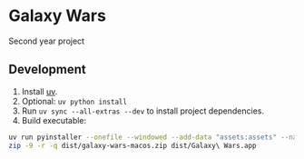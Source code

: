 # Galaxy Wars
Second year project

## Development
1. Install [uv](https://docs.astral.sh/uv/).
2. Optional: `uv python install`
3. Run `uv sync --all-extras --dev` to install project dependencies.
4. Build executable:
```bash
uv run pyinstaller --onefile --windowed --add-data "assets:assets" --name "Galaxy Wars" src/galaxy-wars.py
zip -9 -r -q dist/galaxy-wars-macos.zip dist/Galaxy\ Wars.app
```
